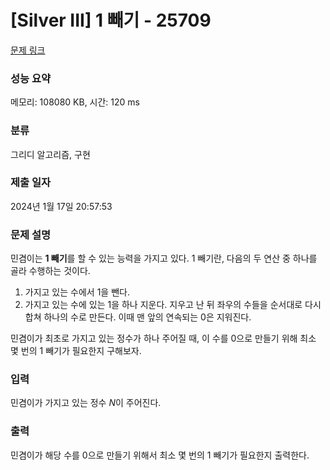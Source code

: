 # [Silver III] 1 빼기 - 25709 

[문제 링크](https://www.acmicpc.net/problem/25709) 

### 성능 요약

메모리: 108080 KB, 시간: 120 ms

### 분류

그리디 알고리즘, 구현

### 제출 일자

2024년 1월 17일 20:57:53

### 문제 설명

<p>민겸이는 <strong>1 빼기</strong>를 할 수 있는 능력을 가지고 있다. 1 빼기란, 다음의 두 연산 중 하나를 골라 수행하는 것이다.</p>

<ol>
	<li>가지고 있는 수에서 1을 뺀다.</li>
	<li>가지고 있는 수에 있는 1을 하나 지운다. 지우고 난 뒤 좌우의 수들을 순서대로 다시 합쳐 하나의 수로 만든다. 이때 맨 앞의 연속되는 0은 지워진다.</li>
</ol>

<p>민겸이가 최초로 가지고 있는 정수가 하나 주어질 때, 이 수를 0으로 만들기 위해 최소 몇 번의 1 빼기가 필요한지 구해보자.</p>

### 입력 

 <p>민겸이가 가지고 있는 정수 <em>N</em>이 주어진다.</p>

### 출력 

 <p>민겸이가 해당 수를 0으로 만들기 위해서 최소 몇 번의 1 빼기가 필요한지 출력한다.</p>


